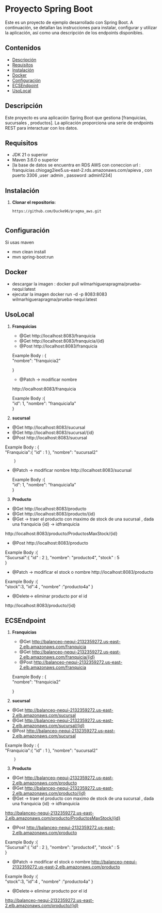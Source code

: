 # Proyecto Spring Boot

Este es un proyecto de ejemplo desarrollado con Spring Boot. A continuación, se detallan las instrucciones para instalar, configurar y utilizar la aplicación, así como una descripción de los endpoints disponibles.

## Contenidos

- [Descripción](#descripción)
- [Requisitos](#requisitos)
- [Instalación](#instalación)
- [Docker](#Docker)
- [Configuración](#configuración)
- [ECSEndpoint](#ECSEndpoint)
- [UsoLocal](#UsoLocal)


## Descripción

Este proyecto es una aplicación Spring Boot que gestiona [franquicias, sucursales , productos]. La aplicación proporciona una serie de endpoints REST para interactuar con los datos.

## Requisitos

- JDK 21 o superior
- Maven 3.6.0 o superior
- [la base de datos se encuentra en RDS AWS con coneccion url : franquicias.chiogag2iee5.us-east-2.rds.amazonaws.com/apieva , con puerto 3306 ,user :admin , password :admin1234]

## Instalación

1. **Clonar el repositorio:**

   ```bash
   https://github.com/Ducke96/pragma_aws.git



## Configuración
Si usas maven
- mvn clean install
- mvn spring-boot:run

## Docker  
- descargar la imagen : docker pull wilmarhiguerapragma/prueba-nequi:latest
- ejecutar la imagen docker run -d -p 8083:8083 wilmarhiguerapragma/prueba-nequi:latest



## UsoLocal

1. **Franquicias**

   - @Get http://localhost:8083/franquicia
   - @Get http://localhost:8083/franquicia/{id}
   - @Post http://localhost:8083/franquicia
     
   Example Body :  {    
         "nombre": "franquicia2"
   
     }

   - @Patch -> modificar nombre
     
    http://localhost:8083/franquicia
   
     Example Body :{     
        "id": 1,
        "nombre": "franquicia1a"  
        }

2. **sucursal**
   
- @Get http://localhost:8083/sucursal
- @Get http://localhost:8083/sucursal/{id}
- @Post http://localhost:8083/sucursal
  
Example Body : {    
            "Franquicia":{
             "id" : 1
            },
            "nombre": "sucursal2"  
            
        }  
        
   - @Patch -> modificar nombre
     http://localhost:8083/sucursal
     
     Example Body :{     
        "id": 1,
        "nombre": "franquicia1a"  
        }
     

3. **Producto**
   
- @Get http://localhost:8083/producto
- @Get http://localhost:8083/producto/{id}
- @Get -> traer el producto con maximo de stock de una sucursal , dada una franquicia {id} -> idfranquicia
  
http://localhost:8083/producto/ProductosMaxStock/{id}
- @Post http://localhost:8083/producto

Example Body :{    
            "Sucursal":{
             "id" : 2
            },
            "nombre": "producto4",
            "stock" : 5  
        }

- @Patch -> modificar el stock o nombre http://localhost:8083/producto
  
Example Body :{     
            "stock":3,
            "id":4  ,
            "nombre" :"producto4a"
        }  
- @Delete-> eliminar producto por el id
  
http://localhost:8083/producto/{id}





## ECSEndpoint
1. **Franquicias**

   - @Get http://balanceo-nequi-2132359272.us-east-2.elb.amazonaws.com/franquicia
   - @Get http://balanceo-nequi-2132359272.us-east-2.elb.amazonaws.com/franquicia/{id}
   - @Post http://balanceo-nequi-2132359272.us-east-2.elb.amazonaws.com/franquicia
     
   Example Body :  {    
         "nombre": "franquicia2"
   
     }

2. **sucursal**
   
- @Get http://balanceo-nequi-2132359272.us-east-2.elb.amazonaws.com/sucursal
- @Get http://balanceo-nequi-2132359272.us-east-2.elb.amazonaws.com/sucursal/{id}
- @Post http://balanceo-nequi-2132359272.us-east-2.elb.amazonaws.com/sucursal
  
Example Body : {    
            "Franquicia":{
             "id" : 1
            },
            "nombre": "sucursal2"  
            
        }  
     

3. **Producto**
   
- @Get http://balanceo-nequi-2132359272.us-east-2.elb.amazonaws.com/producto
- @Get http://balanceo-nequi-2132359272.us-east-2.elb.amazonaws.com/producto/{id}
- @Get -> traer el producto con maximo de stock de una sucursal , dada una franquicia {id} -> idfranquicia
  
http://balanceo-nequi-2132359272.us-east-2.elb.amazonaws.com/producto/ProductosMaxStock/{id}  

- @Post http://balanceo-nequi-2132359272.us-east-2.elb.amazonaws.com/producto

Example Body :{    
            "Sucursal":{
             "id" : 2
            },
            "nombre": "producto4",
            "stock" : 5  
        }

- @Patch -> modificar el stock o nombre http://balanceo-nequi-2132359272.us-east-2.elb.amazonaws.com/producto
  
Example Body :{     
            "stock":3,
            "id":4  ,
            "nombre" :"producto4a"
        }  
- @Delete-> eliminar producto por el id
  
http://balanceo-nequi-2132359272.us-east-2.elb.amazonaws.com/producto/{id}
  



